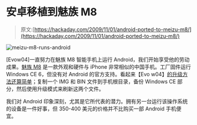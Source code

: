 # 安卓移植到魅族 M8

> 原文:[https://hackaday.com/2009/11/01/android-ported-to-meizu-m8/](https://hackaday.com/2009/11/01/android-ported-to-meizu-m8/)

![meizu-m8-runs-android](../Images/47b787d3954d09d616aa9980b693b99d.png "meizu-m8-runs-android")

[Evow04]一直努力在魅族 M8 智能手机上运行 Android，我们开始享受他的劳动成果。[魅族 M8](http://en.wikipedia.org/wiki/Meizu_M8) 是一款外观和硬件与 iPhone 非常相似的中国手机。工厂固件运行 Windows CE 6，但没有对 Android 的官方支持。看起来【Evo w04】[的升级方法还算简单](http://www.meizume.com/modding-development/9014-project-port-android-meizu-m8.html#post93334)；复制一个 IMG 和 BIN 文件到手机根目录，备份 Windows CE 部分，然后使用升级模式来刷新这两个文件。

我们对 Android 印象深刻，尤其是它所代表的潜力。拥有另一台运行该操作系统的设备是一件好事，但 350-400 美元的价格并不比购买一部 Android 手机便宜。